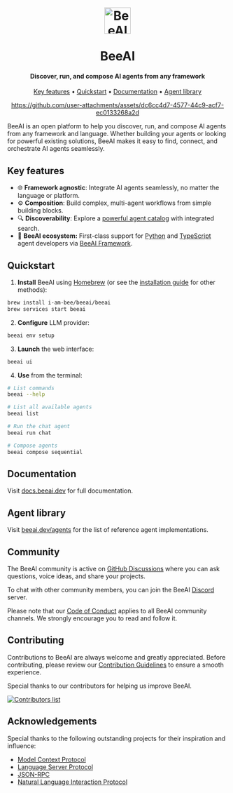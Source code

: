 <h1 align="center">
  <picture>
    <source media="(prefers-color-scheme: dark)" srcset="https://raw.githubusercontent.com/i-am-bee/beeai/master/docs/logo/beeai_logo_white.svg">
    <source media="(prefers-color-scheme: light)" srcset="https://raw.githubusercontent.com/i-am-bee/beeai/master/docs/logo/beeai_logo_black.svg">
    <img alt="BeeAI" src="https://raw.githubusercontent.com/i-am-bee/beeai/master/docs/logo/beeai_logo_black.svg" width="60"><br><br>
  </picture>
  BeeAI
</h1>

<h4 align="center">Discover, run, and compose AI agents from any framework</h4>

<p align="center">
    <a href="#key-features">Key features</a> •
    <a href="#quickstart">Quickstart</a> •
    <a href="#documentation">Documentation</a> •
    <a href="#agent-library">Agent library</a>
</p>

<div align="center">

https://github.com/user-attachments/assets/dc6cc4d7-4577-44c9-acf7-ec0133268a2d

</div>

BeeAI is an open platform to help you discover, run, and compose AI agents from any framework and language. Whether building your agents or looking for powerful existing solutions, BeeAI makes it easy to find, connect, and orchestrate AI agents seamlessly.

## Key features

- 🌐 **Framework agnostic**: Integrate AI agents seamlessly, no matter the language or platform.
- ⚙️ **Composition**: Build complex, multi-agent workflows from simple building blocks.
- 🔍 **Discoverability**: Explore a [powerful agent catalog](https://beeai.dev/agents) with integrated search.
- 🐝 **BeeAI ecosystem:** First-class support for [Python](https://github.com/i-am-bee/beeai-framework/tree/main/python) and [TypeScript](https://github.com/i-am-bee/beeai-framework/tree/main/typescript) agent developers via [BeeAI Framework](https://github.com/i-am-bee/beeai-framework).

## Quickstart

1. **Install** BeeAI using [Homebrew](https://brew.sh/) (or see the [installation guide](https://docs.beeai.dev/introduction/installation) for other methods):

```sh
brew install i-am-bee/beeai/beeai
brew services start beeai
```

2. **Configure** LLM provider:

```sh
beeai env setup
```

3. **Launch** the web interface:

```sh
beeai ui
```

4. **Use** from the terminal:

```sh
# List commands
beeai --help

# List all available agents
beeai list

# Run the chat agent
beeai run chat

# Compose agents
beeai compose sequential
```

## Documentation

Visit [docs.beeai.dev](https://docs.beeai.dev) for full documentation.

## Agent library

Visit [beeai.dev/agents](https://beeai.dev/agents) for the list of reference agent implementations.

## Community

The BeeAI community is active on [GitHub Discussions](https://github.com/i-am-bee/beeai/discussions) where you can ask questions, voice ideas, and share your projects.

To chat with other community members, you can join the BeeAI [Discord](https://discord.gg/AZFrp3UF5k) server.

Please note that our [Code of Conduct](./CODE_OF_CONDUCT.md) applies to all BeeAI community channels. We strongly encourage you to read and follow it.

## Contributing

Contributions to BeeAI are always welcome and greatly appreciated. Before contributing, please review our [Contribution Guidelines](./CONTRIBUTING.md) to ensure a smooth experience.

Special thanks to our contributors for helping us improve BeeAI.

<a href="https://github.com/i-am-bee/beeai/graphs/contributors">
  <img alt="Contributors list" src="https://contrib.rocks/image?repo=i-am-bee/beeai" />
</a>

## Acknowledgements

Special thanks to the following outstanding projects for their inspiration and influence:

- [Model Context Protocol](https://github.com/modelcontextprotocol)
- [Language Server Protocol](https://github.com/microsoft/language-server-protocol)
- [JSON-RPC](https://www.jsonrpc.org/)
- [Natural Language Interaction Protocol](https://github.com/nlip-project)
